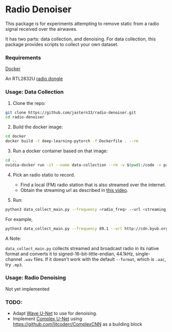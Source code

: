 # Radio Denoiser

This package is for experiments attempting to remove static from a radio signal received over the airwaves.

It has two parts: data collection, and denoising. For data collection, this package provides scripts to collect your own dataset.

### Requirements

[Docker](https://docs.docker.com/install/)

An RTL2832U [radio dongle](https://www.amazon.com/RTL-SDR-Blog-RTL2832U-Software-Defined/dp/B011HVUEME/ref=pd_bxgy_23_img_3/132-0436988-4436743?_encoding=UTF8&pd_rd_i=B011HVUEME&pd_rd_r=e374f032-114a-44fd-8935-ae9b16d30516&pd_rd_w=6uxQr&pd_rd_wg=v2f8y&pf_rd_p=a2006322-0bc0-4db9-a08e-d168c18ce6f0&pf_rd_r=B5MF99MD4PY6CDS6WXK5&psc=1&refRID=B5MF99MD4PY6CDS6WXK5)

### Usage: Data Collection
1. Clone the repo:
```bash
git clone https://github.com/jastern33/radio-denoiser.git
cd radio-denoiser
```
2. Build the docker image: 
```bash
cd docker
docker build -t deep-learning-pytorch -f Dockerfile . --rm
```
3. Run a docker container based on that image: 
```bash
cd ..
nvidia-docker run -it --name data-collection --rm -v $(pwd):/code -v path/to/data:data deep-learning-pytorch
```
4. Pick an radio statio to record.
    - Find a local (FM) radio station that is also streamed over the internet.
    - Obtain the streaming url as described in [this video](https://www.youtube.com/watch?v=J3Es00azAT4).

5. Run:
```bash
python3 data_collect_main.py --frequency <radio_freq> --url <streaming_url> --format <streamed_format>`
```
For example,
```bash
python3 data_collect_main.py --frequency 89.1 --url http://cdn.byub.org/classical89/classical89_mp3 --format .mp3`
```
A Note:

`data_collect_main.py` collects streamed and broadcast radio in its native format and converts it to signed-16-bit-little-endian, 44.1kHz, single-channel `.wav` files. If it doesn't work with the default `--format`, which is `.aac`, try `.mp3`.

### Usage: Radio Denoising
Not yet implemented

### TODO:
- Adapt [Wave U-Net](https://github.com/f90/Wave-U-Net) to use for denoising.
- Implement [Complex U-Net](https://openreview.net/forum?id=SkeRTsAcYm) using https://github.com/litcoderr/ComplexCNN as a building block
